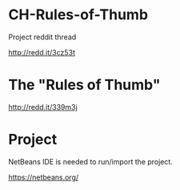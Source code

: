 # CH-Rules-of-Thumb

Project reddit thread

http://redd.it/3cz53t

# The "Rules of Thumb"
http://redd.it/339m3j


# Project
NetBeans IDE is needed to run/import the project.

https://netbeans.org/
